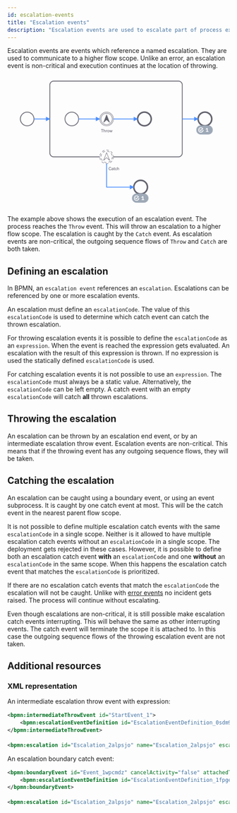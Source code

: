 ```yaml
---
id: escalation-events
title: "Escalation events"
description: "Escalation events are used to escalate part of process execution to a higher flow scope."
---
```


Escalation events are events which reference a named escalation. They are used to communicate to a higher flow scope.
Unlike an error, an escalation event is non-critical and execution continues at the location of throwing.

![The process reached an escalation event. The escalation gets caught in a higher flow scope. As the escalation throw event is non-critical, the outgoing sequence flow of this event is taken.](assets/escalation-events.png)

The example above shows the execution of an escalation event. The process reaches the `Throw` event.
This will throw an escalation to a higher flow scope. The escalation is caught by the `Catch` event. As escalation events
are non-critical, the outgoing sequence flows of `Throw` and `Catch` are both taken.

## Defining an escalation

In BPMN, an `escalation event` references an `escalation`. Escalations can be referenced by one or more escalation events.

An escalation must define an `escalationCode`. The value of this `escalationCode` is used to determine which catch event
can catch the thrown escalation.

For throwing escalation events it is possible to define the `escalationCode` as an `expression`. When the event is reached the expression gets evaluated.
An escalation with the result of this expression is thrown. If no expression is used the statically defined `escalationCode` is used.

For catching escalation events it is not possible to use an `expression`. The `escalationCode` must always be a static value.
Alternatively, the `escalationCode` can be left empty. A catch event with an empty `escalationCode` will catch **all** thrown escalations.

## Throwing the escalation

An escalation can be thrown by an escalation end event, or by an intermediate escalation throw event. Escalation events
are non-critical. This means that if the throwing event has any outgoing sequence flows, they will be taken.

## Catching the escalation

An escalation can be caught using a boundary event, or using an event subprocess. It is caught by one catch event at most.
This will be the catch event in the nearest parent flow scope.

It is not possible to define multiple escalation catch events with the same `escalationCode` in a single scope. Neither
is it allowed to have multiple escalation catch events without an `escalationCode` in a single scope.
The deployment gets rejected in these cases. However, it is possible to define both an escalation catch event **with** an
`escalationCode` and one **without** an `escalationCode` in the same scope. When this happens the escalation catch event
that matches the `escalationCode` is prioritized.

If there are no escalation catch events that match the `escalationCode` the escalation will not be caught. Unlike with
[error events](../error-events/error-events.md) no incident gets raised. The process will continue without escalating.

Even though escalations are non-critical, it is still possible make escalation catch events interrupting. This will
behave the same as other interrupting events. The catch event will terminate the scope it is attached to. In this case
the outgoing sequence flows of the throwing escalation event are not taken.

## Additional resources

### XML representation

An intermediate escalation throw event with expression:

```xml
<bpmn:intermediateThrowEvent id="StartEvent_1">
    <bpmn:escalationEventDefinition id="EscalationEventDefinition_0sdm9od" escalationRef="Escalation_2alpsjo" />
</bpmn:intermediateThrowEvent>

<bpmn:escalation id="Escalation_2alpsjo" name="Escalation_2alpsjo" escalationCode="=escalationCode" />
```

An escalation boundary catch event:

```xml
<bpmn:boundaryEvent id="Event_1wpcmdz" cancelActivity="false" attachedToRef="Activity_1q7i1lv">
    <bpmn:escalationEventDefinition id="EscalationEventDefinition_1fpge5i" escalationRef="Escalation_2alpsjo" />
</bpmn:boundaryEvent>

<bpmn:escalation id="Escalation_2alpsjo" name="Escalation_2alpsjo" escalationCode="escalationCode" />
```
